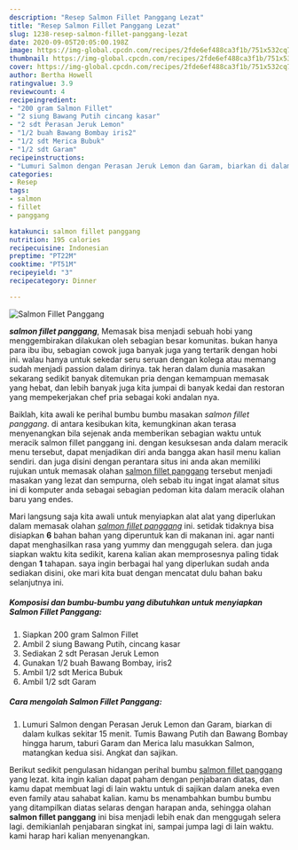 ```yaml
---
description: "Resep Salmon Fillet Panggang Lezat"
title: "Resep Salmon Fillet Panggang Lezat"
slug: 1238-resep-salmon-fillet-panggang-lezat
date: 2020-09-05T20:05:00.198Z
image: https://img-global.cpcdn.com/recipes/2fde6ef488ca3f1b/751x532cq70/salmon-fillet-panggang-foto-resep-utama.jpg
thumbnail: https://img-global.cpcdn.com/recipes/2fde6ef488ca3f1b/751x532cq70/salmon-fillet-panggang-foto-resep-utama.jpg
cover: https://img-global.cpcdn.com/recipes/2fde6ef488ca3f1b/751x532cq70/salmon-fillet-panggang-foto-resep-utama.jpg
author: Bertha Howell
ratingvalue: 3.9
reviewcount: 4
recipeingredient:
- "200 gram Salmon Fillet"
- "2 siung Bawang Putih cincang kasar"
- "2 sdt Perasan Jeruk Lemon"
- "1/2 buah Bawang Bombay iris2"
- "1/2 sdt Merica Bubuk"
- "1/2 sdt Garam"
recipeinstructions:
- "Lumuri Salmon dengan Perasan Jeruk Lemon dan Garam, biarkan di dalam kulkas sekitar 15 menit. Tumis Bawang Putih dan Bawang Bombay hingga harum, taburi Garam dan Merica lalu masukkan Salmon, matangkan kedua sisi. Angkat dan sajikan."
categories:
- Resep
tags:
- salmon
- fillet
- panggang

katakunci: salmon fillet panggang 
nutrition: 195 calories
recipecuisine: Indonesian
preptime: "PT22M"
cooktime: "PT51M"
recipeyield: "3"
recipecategory: Dinner

---
```



![Salmon Fillet Panggang](https://img-global.cpcdn.com/recipes/2fde6ef488ca3f1b/751x532cq70/salmon-fillet-panggang-foto-resep-utama.jpg)

<b><i>salmon fillet panggang</i></b>, Memasak bisa menjadi sebuah hobi yang menggembirakan dilakukan oleh sebagian besar komunitas. bukan hanya para ibu ibu, sebagian cowok juga banyak juga yang tertarik dengan hobi ini. walau hanya untuk sekedar seru seruan dengan kolega atau memang sudah menjadi passion dalam dirinya. tak heran dalam dunia masakan sekarang sedikit banyak ditemukan pria dengan kemampuan memasak yang hebat, dan lebih banyak juga kita jumpai di banyak kedai dan restoran yang mempekerjakan chef pria sebagai koki andalan nya.

Baiklah, kita awali ke perihal bumbu bumbu masakan <i>salmon fillet panggang</i>. di antara kesibukan kita, kemungkinan akan terasa menyenangkan bila sejenak anda memberikan sebagian waktu untuk meracik salmon fillet panggang ini. dengan kesuksesan anda dalam meracik menu tersebut, dapat menjadikan diri anda bangga akan hasil menu kalian sendiri. dan juga disini dengan perantara situs ini anda akan memiliki rujukan untuk memasak olahan <u>salmon fillet panggang</u> tersebut menjadi masakan yang lezat dan sempurna, oleh sebab itu ingat ingat alamat situs ini di komputer anda sebagai sebagian pedoman kita dalam meracik olahan baru yang endes.




Mari langsung saja kita awali untuk menyiapkan alat alat yang diperlukan dalam memasak olahan <u><i>salmon fillet panggang</i></u> ini. setidak tidaknya bisa disiapkan <b>6</b> bahan bahan yang diperuntuk kan di makanan ini. agar nanti dapat menghasilkan rasa yang yummy dan menggugah selera. dan juga siapkan waktu kita sedikit, karena kalian akan memprosesnya paling tidak dengan <b>1</b> tahapan. saya ingin berbagai hal yang diperlukan sudah anda sediakan disini, oke mari kita buat dengan mencatat dulu bahan baku selanjutnya ini.

<!--inarticleads1-->

##### Komposisi dan bumbu-bumbu yang dibutuhkan untuk menyiapkan Salmon Fillet Panggang:

1. Siapkan 200 gram Salmon Fillet
1. Ambil 2 siung Bawang Putih, cincang kasar
1. Sediakan 2 sdt Perasan Jeruk Lemon
1. Gunakan 1/2 buah Bawang Bombay, iris2
1. Ambil 1/2 sdt Merica Bubuk
1. Ambil 1/2 sdt Garam




<!--inarticleads2-->

##### Cara mengolah Salmon Fillet Panggang:

1. Lumuri Salmon dengan Perasan Jeruk Lemon dan Garam, biarkan di dalam kulkas sekitar 15 menit. Tumis Bawang Putih dan Bawang Bombay hingga harum, taburi Garam dan Merica lalu masukkan Salmon, matangkan kedua sisi. Angkat dan sajikan.




Berikut sedikit pengulasan hidangan perihal bumbu <u>salmon fillet panggang</u> yang lezat. kita ingin kalian dapat paham dengan penjabaran diatas, dan kamu dapat membuat lagi di lain waktu untuk di sajikan dalam aneka even even family atau sahabat kalian. kamu bs menambahkan bumbu bumbu yang ditampilkan diatas selaras dengan harapan anda, sehingga olahan <b>salmon fillet panggang</b> ini bisa menjadi lebih enak dan menggugah selera lagi. demikianlah penjabaran singkat ini, sampai jumpa lagi di lain waktu. kami harap hari kalian menyenangkan.
